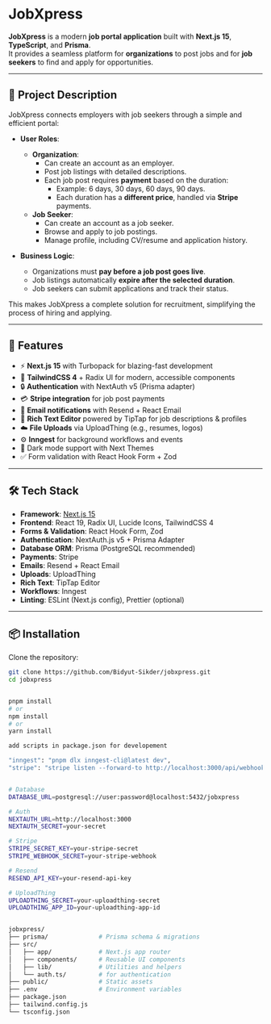 # JobXpress

**JobXpress** is a modern **job portal application** built with **Next.js 15**, **TypeScript**, and **Prisma**.  
It provides a seamless platform for **organizations** to post jobs and for **job seekers** to find and apply for opportunities.  

---

## 📝 Project Description

JobXpress connects employers with job seekers through a simple and efficient portal:

- **User Roles**:
  - **Organization**:  
    - Can create an account as an employer.  
    - Post job listings with detailed descriptions.  
    - Each job post requires **payment** based on the duration:  
      - Example: 6 days, 30 days, 60 days, 90 days.  
      - Each duration has a **different price**, handled via **Stripe** payments.  
  - **Job Seeker**:  
    - Can create an account as a job seeker.  
    - Browse and apply to job postings.  
    - Manage profile, including CV/resume and application history.  

- **Business Logic**:
  - Organizations must **pay before a job post goes live**.  
  - Job listings automatically **expire after the selected duration**.  
  - Job seekers can submit applications and track their status.  

This makes JobXpress a complete solution for recruitment, simplifying the process of hiring and applying.

---

## 🚀 Features

- ⚡ **Next.js 15** with Turbopack for blazing-fast development  
- 🎨 **TailwindCSS 4** + Radix UI for modern, accessible components  
- 🔒 **Authentication** with NextAuth v5 (Prisma adapter)  
- 💳 **Stripe integration** for job post payments  
- 📨 **Email notifications** with Resend + React Email  
- 📝 **Rich Text Editor** powered by TipTap for job descriptions & profiles  
- ☁️ **File Uploads** via UploadThing (e.g., resumes, logos)  
- ⚙️ **Inngest** for background workflows and events  
- 🌙 Dark mode support with Next Themes  
- ✅ Form validation with React Hook Form + Zod  

---

## 🛠️ Tech Stack

- **Framework**: [Next.js 15](https://nextjs.org/)  
- **Frontend**: React 19, Radix UI, Lucide Icons, TailwindCSS 4  
- **Forms & Validation**: React Hook Form, Zod  
- **Authentication**: NextAuth.js v5 + Prisma Adapter  
- **Database ORM**: Prisma (PostgreSQL recommended)  
- **Payments**: Stripe  
- **Emails**: Resend + React Email  
- **Uploads**: UploadThing  
- **Rich Text**: TipTap Editor  
- **Workflows**: Inngest  
- **Linting**: ESLint (Next.js config), Prettier (optional)  

---

## 📦 Installation

Clone the repository:

```bash
git clone https://github.com/Bidyut-Sikder/jobxpress.git
cd jobxpress


pnpm install
# or
npm install
# or
yarn install

add scripts in package.json for developement

"inngest": "pnpm dlx inngest-cli@latest dev",
"stripe": "stripe listen --forward-to http://localhost:3000/api/webhooks/stripe"


# Database
DATABASE_URL=postgresql://user:password@localhost:5432/jobxpress

# Auth
NEXTAUTH_URL=http://localhost:3000
NEXTAUTH_SECRET=your-secret

# Stripe
STRIPE_SECRET_KEY=your-stripe-secret
STRIPE_WEBHOOK_SECRET=your-stripe-webhook

# Resend
RESEND_API_KEY=your-resend-api-key

# UploadThing
UPLOADTHING_SECRET=your-uploadthing-secret
UPLOADTHING_APP_ID=your-uploadthing-app-id


jobxpress/
├── prisma/              # Prisma schema & migrations
├── src/
│   ├── app/             # Next.js app router
│   ├── components/      # Reusable UI components
│   ├── lib/             # Utilities and helpers             
│   └── auth.ts/         # for authentication 
├── public/              # Static assets
├── .env                 # Environment variables
├── package.json
├── tailwind.config.js
└── tsconfig.json
